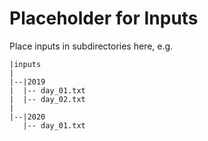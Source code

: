 # Placeholder for Inputs
Place inputs in subdirectories here, e.g.

```
|inputs
|
|--|2019
|  |-- day_01.txt
|  |-- day_02.txt
|
|--|2020
   |-- day_01.txt
```